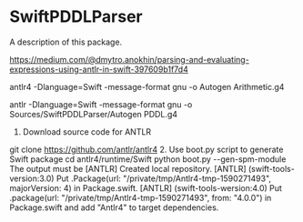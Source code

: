 # SwiftPDDLParser

A description of this package.

https://medium.com/@dmytro.anokhin/parsing-and-evaluating-expressions-using-antlr-in-swift-397609b1f7d4

antlr4 -Dlanguage=Swift -message-format gnu -o Autogen Arithmetic.g4

antlr -Dlanguage=Swift -message-format gnu -o Sources/SwiftPDDLParser/Autogen PDDL.g4

1. Download source code for ANTLR

git clone https://github.com/antlr/antlr4
2. Use boot.py script to generate Swift package
cd antlr4/runtime/Swift
python boot.py --gen-spm-module
The output must be
[ANTLR] Created local repository.
[ANTLR] (swift-tools-version:3.0) Put .Package(url: "/private/tmp/Antlr4-tmp-1590271493", majorVersion: 4) in Package.swift.
[ANTLR] (swift-tools-wersion:4.0) Put .package(url: "/private/tmp/Antlr4-tmp-1590271493", from: "4.0.0") in Package.swift and add "Antlr4" to target dependencies.
